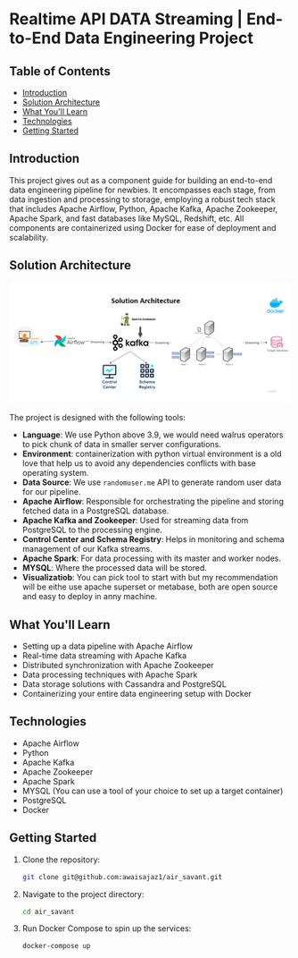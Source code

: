 # Realtime API DATA Streaming | End-to-End Data Engineering Project

## Table of Contents
- [Introduction](#introduction)
- [Solution Architecture](#solution-architecture)
- [What You'll Learn](#what-youll-learn)
- [Technologies](#technologies)
- [Getting Started](#getting-started)

## Introduction

This project gives out as a component guide for building an end-to-end data engineering pipeline for newbies. It encompasses each stage, from data ingestion and processing to storage, employing a robust tech stack that includes Apache Airflow, Python, Apache Kafka, Apache Zookeeper, Apache Spark, and fast databases like MySQL, Redshift, etc. All components are containerized using Docker for ease of deployment and scalability.

## Solution Architecture

![Solution Architecture](https://github.com/awaisajaz1/air_savant/blob/main/DE%20Architecture.png)


The project is designed with the following tools:

- **Language**: We use Python above 3.9, we would need walrus operators to pick chunk of data in smaller server configurations.
- **Environment**: containerization with python virtual environment is a old love that help us to avoid any dependencies conflicts with base operating system. 
- **Data Source**: We use `randomuser.me` API to generate random user data for our pipeline.
- **Apache Airflow**: Responsible for orchestrating the pipeline and storing fetched data in a PostgreSQL database.
- **Apache Kafka and Zookeeper**: Used for streaming data from PostgreSQL to the processing engine.
- **Control Center and Schema Registry**: Helps in monitoring and schema management of our Kafka streams.
- **Apache Spark**: For data processing with its master and worker nodes.
- **MYSQL**: Where the processed data will be stored.
- **Visualizatiob**: You can pick tool to start with but my recommendation will be eithe use apache superset or metabase, both are open source and easy to deploy in anny machine.

## What You'll Learn

- Setting up a data pipeline with Apache Airflow
- Real-time data streaming with Apache Kafka
- Distributed synchronization with Apache Zookeeper
- Data processing techniques with Apache Spark
- Data storage solutions with Cassandra and PostgreSQL
- Containerizing your entire data engineering setup with Docker

## Technologies

- Apache Airflow
- Python
- Apache Kafka
- Apache Zookeeper
- Apache Spark
- MYSQL (You can use a tool of your choice to set up a target container)
- PostgreSQL
- Docker

## Getting Started

1. Clone the repository:
    ```bash
    git clone git@github.com:awaisajaz1/air_savant.git
    ```

2. Navigate to the project directory:
    ```bash
    cd air_savant
    ```

3. Run Docker Compose to spin up the services:
    ```bash
    docker-compose up
    ```